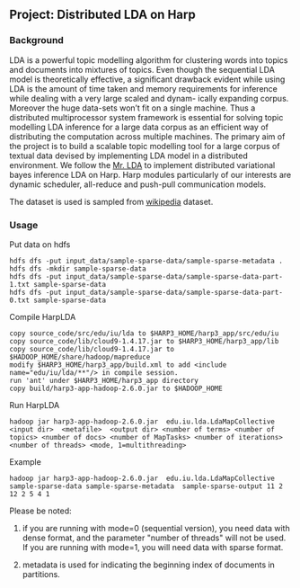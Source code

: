## Project: Distributed LDA on Harp    

### Background

LDA is a powerful topic modelling algorithm for clustering words into topics and documents into mixtures of topics. Even though the sequential LDA model is theoretically effective, a significant drawback evident while using LDA is the amount of time taken and memory requirements for inference while dealing with a very large scaled and dynam- ically expanding corpus. Moreover the huge data-sets won’t fit on a single machine. Thus a distributed multiprocessor system framework is essential for solving topic modelling LDA inference for a large data corpus as an efficient way of distributing the computation across multiple machines. The primary aim of the project is to build a scalable topic modelling tool for a large corpus of textual data devised by implementing LDA model in a distributed environment. We follow the [Mr. LDA](http://citeseerx.ist.psu.edu/viewdoc/download?doi=10.1.1.642.2336&rep=rep1&type=pdf) to implement distributed variational bayes inference LDA on Harp. Harp modules particularly of our interests are dynamic scheduler, all-reduce and push-pull communication models.

The dataset is used is sampled from [wikipedia](https://dumps.wikimedia.org/enwiki/latest/enwiki-latest-pages-articles.xml.bz2) dataset.

### Usage

Put data on hdfs
```
hdfs dfs -put input_data/sample-sparse-data/sample-sparse-metadata .
hdfs dfs -mkdir sample-sparse-data
hdfs dfs -put input_data/sample-sparse-data/sample-sparse-data-part-1.txt sample-sparse-data
hdfs dfs -put input_data/sample-sparse-data/sample-sparse-data-part-0.txt sample-sparse-data
```

Compile HarpLDA
```
copy source_code/src/edu/iu/lda to $HARP3_HOME/harp3_app/src/edu/iu
copy source_code/lib/cloud9-1.4.17.jar to $HARP3_HOME/harp3_app/lib
copy source_code/lib/cloud9-1.4.17.jar to $HADOOP_HOME/share/hadoop/mapreduce
modify $HARP3_HOME/harp3_app/build.xml to add <include name="edu/iu/lda/**"/> in compile session.
run 'ant' under $HARP3_HOME/harp3_app directory
copy build/harp3-app-hadoop-2.6.0.jar to $HADOOP_HOME
```


Run HarpLDA
```
hadoop jar harp3-app-hadoop-2.6.0.jar  edu.iu.lda.LdaMapCollective <input dir>  <metafile>  <output dir> <number of terms> <number of topics> <number of docs> <number of MapTasks> <number of iterations> <number of threads> <mode, 1=multithreading>
```

Example
```
hadoop jar harp3-app-hadoop-2.6.0.jar  edu.iu.lda.LdaMapCollective sample-sparse-data sample-sparse-metadata  sample-sparse-output 11 2 12 2 5 4 1
```


Please be noted:

1. if you are running with mode=0 (sequential version), you need data with dense format, and the parameter "number of threads" will not be used. If you are running with mode=1, you will need data with sparse format.

2. metadata is used for indicating the beginning index of documents in partitions.


